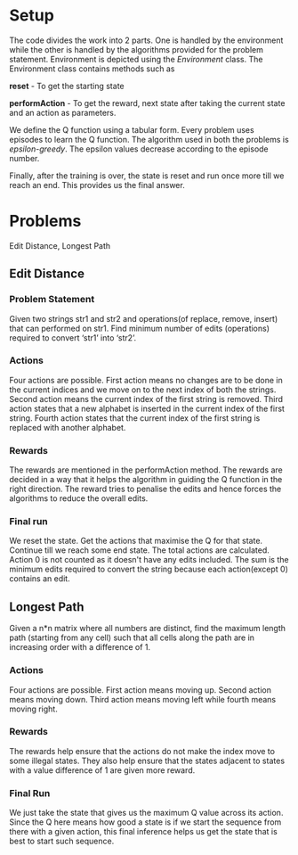 # Setup

The code divides the work into 2 parts. One is handled by the environment while
the other is handled by the algorithms provided for the problem statement.
Environment is depicted using the *Environment* class. The Environment class
contains methods such as

**reset** - To get the starting state

**performAction** - To get the reward, next state after taking the current state
                    and an action as parameters.

We define the Q function using a tabular form. Every problem uses episodes to learn
the Q function. The algorithm used in both the problems is *epsilon-greedy*. The
epsilon values decrease according to the episode number.

Finally, after the training is over, the state is reset and run once more till we
reach an end. This provides us the final answer.

# Problems

Edit Distance, Longest Path

## Edit Distance

### Problem Statement

Given two strings str1 and str2 and operations(of replace, remove, insert) that can performed on str1.
Find minimum number of edits (operations) required to convert ‘str1’ into ‘str2’.

### Actions

Four actions are possible. First action means no changes are to be done in the
current indices and we move on to the next index of both the strings. Second action
means the current index of the first string is removed. Third action states that
a new alphabet is inserted in the current index of the first string. Fourth action
states that the current index of the first string is replaced with another alphabet.

### Rewards

The rewards are mentioned in the performAction method. The rewards are decided in
a way that it helps the algorithm in guiding the Q function in the right direction.
The reward tries to penalise the edits and hence forces the algorithms to reduce
the overall edits.

### Final run

We reset the state. Get the actions that maximise the Q for that state. Continue
till we reach some end state. The total actions are calculated. Action 0 is not
counted as it doesn't have any edits included. The sum is the minimum edits
required to convert the string because each action(except 0) contains an edit.

## Longest Path

Given a n*n matrix where all numbers are distinct, find the maximum length
path (starting from any cell) such that all cells along the path are in increasing
order with a difference of 1.

### Actions
Four actions are possible. First action means moving up. Second action means moving
down. Third action means moving left while fourth means moving right.

### Rewards

The rewards help ensure that the actions do not make the index move to some illegal
states. They also help ensure that the states adjacent to states with a value difference
of 1 are given more reward.

### Final Run

We just take the state that gives us the maximum Q value across its action. Since
the Q here means how good a state is if we start the sequence from there with a given
action, this final inference helps us get the state that is best to start such sequence.
